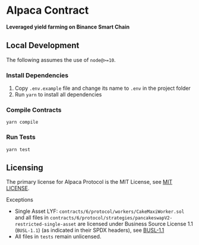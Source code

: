 # Alpaca Contract

**Leveraged yield farming on Binance Smart Chain**

## Local Development
The following assumes the use of `node@>=10`.  
### Install Dependencies
 1. Copy `.env.example` file and change its name to `.env` in the project folder
 2. Run `yarn` to install all dependencies
### Compile Contracts
`yarn compile`
### Run Tests
`yarn test`
## Licensing
The primary license for Alpaca Protocol is the MIT License, see [MIT LICENSE](https://github.com/alpaca-finance/bsc-alpaca-contract/blob/main/LICENSE).

Exceptions
- Single Asset LYF: `contracts/6/protocol/workers/CakeMaxiWorker.sol` and all files in `contracts/6/protocol/strategies/pancakeswapV2-restricted-single-asset` are licensed under Business Source License 1.1 (`BUSL-1.1`) (as indicated in their SPDX headers), see [BUSL-1.1](https://github.com/alpaca-finance/bsc-alpaca-contract/blob/main/LICENSE_BUSL-1.1)
- All files in `tests` remain unlicensed.
